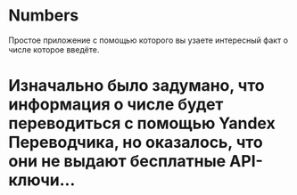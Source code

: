 # Numbers
Простое приложение с помощью которого вы узаете интересный факт о числе которое введёте.
# Изначально было задумано, что информация о числе будет переводиться с помощью Yandex Переводчика, но оказалось, что они не выдают бесплатные API-ключи...